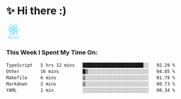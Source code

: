 <h1 align="left">✨ Hi there :)</h1>

  <a href="https://reactjs.org/" target="_blank" rel="noreferrer">   
    <img src="https://raw.githubusercontent.com/devicons/devicon/master/icons/react/react-original-wordmark.svg" alt="react" width="40"     
    height="40"/></a>
 
<h3 align="left">This Week I Spent My Time On:</h3>
<!--START_SECTION:waka-->

```txt
TypeScript   5 hrs 12 mins   ███████████████████████░░   92.29 %
Other        16 mins         █▒░░░░░░░░░░░░░░░░░░░░░░░   04.85 %
Makefile     6 mins          ▒░░░░░░░░░░░░░░░░░░░░░░░░   01.79 %
Markdown     2 mins          ▒░░░░░░░░░░░░░░░░░░░░░░░░   00.73 %
YAML         1 min           ░░░░░░░░░░░░░░░░░░░░░░░░░   00.34 %
```

<!--END_SECTION:waka-->

